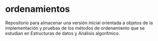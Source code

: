 # ordenamientos
Repositorio para almacenar una versión inicial orientada a objetos de la implementación y pruebas de los métodos de ordenamiento que se estudian en Estructuras de datos y Análisis algorítmico.
